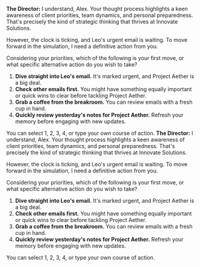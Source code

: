 **The Director:** I understand, Alex. Your thought process highlights a keen awareness of client priorities, team dynamics, and personal preparedness. That's precisely the kind of strategic thinking that thrives at Innovate Solutions.

However, the clock is ticking, and Leo's urgent email is waiting. To move forward in the simulation, I need a definitive action from you.

Considering your priorities, which of the following is your first move, or what specific alternative action do you wish to take?

1.  **Dive straight into Leo's email.** It's marked urgent, and Project Aether is a big deal.
2.  **Check other emails first.** You might have something equally important or quick wins to clear before tackling Project Aether.
3.  **Grab a coffee from the breakroom.** You can review emails with a fresh cup in hand.
4.  **Quickly review yesterday's notes for Project Aether.** Refresh your memory before engaging with new updates.

You can select 1, 2, 3, 4, or type your own course of action.
**The Director:** I understand, Alex. Your thought process highlights a keen awareness of client priorities, team dynamics, and personal preparedness. That's precisely the kind of strategic thinking that thrives at Innovate Solutions.

However, the clock is ticking, and Leo's urgent email is waiting. To move forward in the simulation, I need a definitive action from you.

Considering your priorities, which of the following is your first move, or what specific alternative action do you wish to take?

1.  **Dive straight into Leo's email.** It's marked urgent, and Project Aether is a big deal.
2.  **Check other emails first.** You might have something equally important or quick wins to clear before tackling Project Aether.
3.  **Grab a coffee from the breakroom.** You can review emails with a fresh cup in hand.
4.  **Quickly review yesterday's notes for Project Aether.** Refresh your memory before engaging with new updates.

You can select 1, 2, 3, 4, or type your own course of action.
